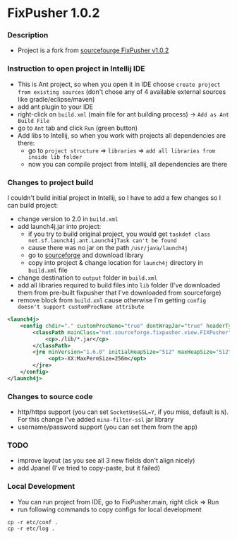 # FixPusher 1.0.2

### Description
* Project is a fork from [sourcefourge FixPusher v1.0.2](https://sourceforge.net/projects/fixpusher/files/Version%201.0.2/src)

### Instruction to open project in Intellij IDE
* This is Ant project, so when you open it in IDE choose `create project from existing sources` (don't chose any of 4 available external sources like gradle/eclipse/maven)
* add ant plugin to your IDE
* right-click on `build.xml` (main file for ant building process) -> `Add as Ant Build File`
* go to `Ant` tab and click `Run` (green button)
* Add libs to Intellij, so when you work with projects all dependencies are there:
    * go to `project structure` => `libraries` => `add all libraries from inside lib folder`
    * now you can compile project from Intellij, all dependencies are there

### Changes to project build
I couldn't build initial project in Intellij, so I have to add a few changes so I can build project:
* change version to 2.0 in `build.xml`
* add launch4j.jar into project:
    * if you try to build original project, you would get `taskdef class net.sf.launch4j.ant.Launch4jTask can't be found`
    * cause there was no jar on the path `/usr/java/launch4j` 
    * go to [sourceforge](https://sourceforge.net/projects/launch4j) and download library
    * copy into project & change location for `launch4j` directory in `build.xml` file
* change destination to `output` folder in `build.xml`
* add all libraries required to build files into `lib` folder (I've downloaded them from pre-built fixpusher that I've downloaded from sourceforge)
* remove block from `build.xml` cause otherwise I'm getting `config doesn't support customProcName attribute`
```xml
<launch4j>
    <config chdir="." customProcName="true" dontWrapJar="true" headerType="gui" icon="etc/windows/f-logo.ico" outfile="${dist}/windows/fixpusher/FIX Pusher.exe">
        <classPath mainClass="net.sourceforge.fixpusher.view.FIXPusher">
            <cp>./lib/*.jar</cp>
        </classPath>
        <jre minVersion="1.6.0" initialHeapSize="512" maxHeapSize="512">
             <opt>-XX:MaxPermSize=256m</opt>
        </jre>
    </config>
</launch4j>
```

### Changes to source code
* http/https support (you can set `SocketUseSSL=Y`, if you miss, default is `N`). For this change I've added `mina-filter-ssl` jar library
* username/password support (you can set them from the app)

### TODO
* improve layout (as you see all 3 new fields don't align nicely)
* add Jpanel (I've tried to copy-paste, but it failed)

### Local Development
* You can run project from IDE, go to FixPusher.main, right click => Run
* run following commands to copy configs for local development
```shell script
cp -r etc/conf .
cp -r etc/log .
```